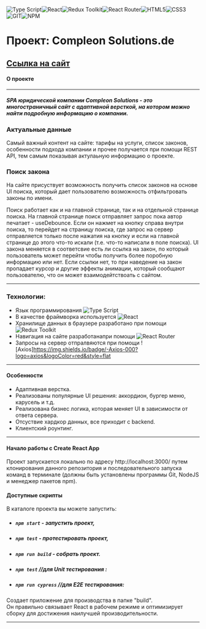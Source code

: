 ![Type Script](https://img.shields.io/badge/-TypeScript-000?logo=typescript&logoColor=3178C6&style=flat)![React](https://img.shields.io/badge/-React-000?&logo=React)![Redux Toolkit](https://img.shields.io/badge/-ReduxToolkit-000?logo=Redux&logoColor=764ABC&style=flat)![React Router](https://img.shields.io/badge/-ReactRouter-000?logo=reactrouter&logoColor=CA4245&style=flat)![HTML5](https://img.shields.io/badge/-HTML5-000?&logo=HTML5)![CSS3](https://img.shields.io/badge/-CSS3-000?&logo=CSS3)![GIT](https://img.shields.io/badge/-GIT-000?&logo=GIT)![NPM](https://img.shields.io/badge/-NPM-000?logo=npm&logoColor=CC3534&style=flat)
# Проект: Compleon Solutions.de
## [Ссылка на сайт](https://ins-opal.vercel.app/)
#### О проекте

---

##### SPA юридической компании Compleon Solutions - это многостраничный сайт с адаптивной версткой, на котором можно найти подробную информацию о компании.

### Актуальные данные

Самый важный контент на сайте: тарифы на услуги, список законов, особенности подхода компании и прочее получается при помощи REST API, тем самым показывая актулаьную информацию о проекте.

### Поиск закона

На сайте присуствует возможность получить список законов на основе UI поиска, который дает пользователю возможность отфильтровать законы по имени.

Поиск работает как и на главной странице, так и на отдельной странице поиска. 
На главной странице поиск отправляет запрос пока автор печатает - useDebounce. Если он нажмет на кнопку справа внутри поиска, то перейдет на страницу поиска, где запрос на сервер отправляется только после нажатия на кнопку и если на главной странице до этого что-то искали (т.е. что-то написали в поле поиска).
UI закона меняется в соответсвие есть ли ссылка на закон, по который пользователь может перейти чтобы получить более поробную информацию или нет. Если ссылки нет, то при наведение на закон пропадает курсор и другие эффекты анимации, который сообщают пользователю, что он может взаимодейтствоать с сайтом.


---

### Технологии:
 + Язык программирования ![Type Script](https://img.shields.io/badge/-TypeScript-000?logo=typescript&logoColor=3178C6&style=flat)
 + В качестве фраймворка используется ![React](https://img.shields.io/badge/-React-000?&logo=React) 
 + Хранилище данных в браузере разработано при помощи ![Redux Toolkit](https://img.shields.io/badge/-ReduxToolkit-000?logo=Redux&logoColor=764ABC&style=flat)
 + Навигация на сайте разработанапри помощи ![React Router](https://img.shields.io/badge/-ReactRouter-000?logo=reactrouter&logoColor=CA4245&style=flat)
 + Запросы на сервер отпралвяются при помощи ![Axios]https://img.shields.io/badge/-Axios-000?logo=axios&logoColor=red&style=flat
---

#### Особенности
 + Адаптивная верстка.
 + Реализованы популярные UI решения: аккордион, бургер меню, карусель и т.д.
 + Реализована бизнес логика, которая меняет UI в зависимости от ответа сервера.
 + Отсуствие хардкор данных, все приходит с backend.
 + Клиентский роунтинг.

---

#### Начало работы с Create React App
Проект запускается локально по адресу http://localhost:3000/ путем клонирования данного репозитория и последовательного запуска команд в терминале (должны быть установлены программы Git, NodeJS и менеджер пакетов npm).


#### Доступные скрипты

В каталоге проекта вы можете запустить:

- ##### `npm start` - запустить проект,

- ##### `npm test` - протестировать проект,

- ##### `npm run build` - собрать проект.
 
- ##### `npm test` //для Unit тестирования :

- ##### `npm run cypress` //для E2E тестирования:


Создает приложение для производства в папке "build".\
Он правильно связывает React в рабочем режиме и оптимизирует сборку для достижения наилучшей производительности.

---

